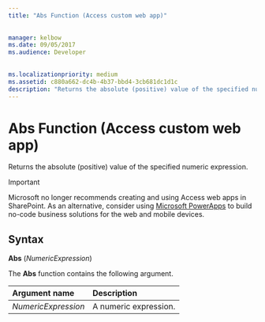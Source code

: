 ```yaml
---
title: "Abs Function (Access custom web app)"
  
  
manager: kelbow
ms.date: 09/05/2017
ms.audience: Developer
 
  
ms.localizationpriority: medium
ms.assetid: c880a662-dc4b-4b37-bbd4-3cb681dc1d1c
description: "Returns the absolute (positive) value of the specified numeric expression."
---
```


# Abs Function (Access custom web app)

Returns the absolute (positive) value of the specified numeric expression.
  
> [!IMPORTANT]
> Microsoft no longer recommends creating and using Access web apps in SharePoint. As an alternative, consider using [Microsoft PowerApps](https://powerapps.microsoft.com/) to build no-code business solutions for the web and mobile devices. 
  
## Syntax

 **Abs** (*NumericExpression*) 
  
The **Abs** function contains the following argument. 
  
|**Argument name**|**Description**|
|:-----|:-----|
| *NumericExpression*  <br/> |A numeric expression.  <br/> |
   

